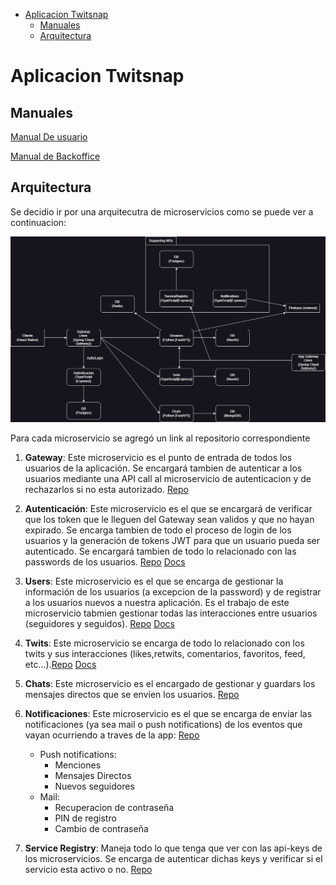 <!-- START doctoc generated TOC please keep comment here to allow auto update -->
<!-- DON'T EDIT THIS SECTION, INSTEAD RE-RUN doctoc TO UPDATE -->

- [Aplicacion Twitsnap](#aplicacion-twitsnap)
  - [Manuales](#manuales)
  - [Arquitectura](#arquitectura)

<!-- END doctoc generated TOC please keep comment here to allow auto update -->

# Aplicacion Twitsnap

## Manuales

[Manual De usuario](https://twitsnap.github.io/docs/user_manual)

[Manual de Backoffice](https://twitsnap.github.io/docs/backoffice_manual)

## Arquitectura

Se decidio ir por una arquitecutra de microservicios como se puede ver a continuacion:

![arquitectura](docs/images/Arquitectura%20Aplicacion.jpg)

Para cada microservicio se agregó un link al repositorio correspondiente

1) **Gateway**: Este microservicio es el punto de entrada de todos los usuarios de la aplicación. Se encargará tambien de autenticar a los usuarios mediante una API call al microservicio de autenticacion y de rechazarlos si no esta autorizado. [Repo](https://github.com/TwitSnap/TwitSnap-Gateway)
2) **Autenticación**: Este microservicio es el que se encargará de verificar que los token que le lleguen del Gateway sean validos y que no hayan expirado. Se encarga tambien de todo el proceso de login de los usuarios y la generación de tokens JWT para que un usuario pueda ser autenticado. Se encargará tambien de todo lo relacionado con las passwords de los usuarios. [Repo](https://github.com/TwitSnap/TwitSnap-Auth-API) [Docs](https://twitsnap-auth-api-m6v0.onrender.com/api-docs)
3) **Users**: Este microservicio es el que se encarga de gestionar la información de los usuarios (a excepcion de la password) y de registrar a los usuarios nuevos a nuestra aplicación. Es el trabajo de este microservicio tabmien gestionar todas las interacciones entre usuarios (seguidores y seguidos). [Repo](https://github.com/TwitSnap/TwitSnap-User-API) [Docs](https://twitsnap-user-api-af1u.onrender.com/docs)
4) **Twits**: Este microservicio se encarga de todo lo relacionado con los twits y sus interacciones (likes,retwits, comentarios, favoritos, feed, etc...).[Repo](https://github.com/TwitSnap/TwitSnap-Twits-API) [Docs](https://twitsnap-twits-api.onrender.com/api-docs/)
5) **Chats**: Este microservicio es el encargado de gestionar y guardars los mensajes directos que se envíen los usuarios. [Repo](https://github.com/TwitSnap/TwitSnap-Chat)
6) **Notificaciones**: Este microservicio es el que se encarga de enviar las notificaciones (ya sea mail o push notifications) de los eventos que vayan ocurriendo a traves de la app: [Repo](https://github.com/TwitSnap/TwitSnap-Notifs-API)
   * Push notifications:
     * Menciones
     * Mensajes Directos
     * Nuevos seguidores
   * Mail:
     * Recuperacion de contraseña
     * PIN de registro
     * Cambio de contraseña

7) **Service Registry**: Maneja todo lo que tenga que ver con las api-keys de los microservicios. Se encarga de autenticar dichas keys y verificar si el servicio esta activo o no. [Repo](https://github.com/TwitSnap/TwitSnap-ServiceRegistry-API)